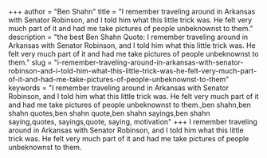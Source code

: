 +++
author = "Ben Shahn"
title = "I remember traveling around in Arkansas with Senator Robinson, and I told him what this little trick was. He felt very much part of it and had me take pictures of people unbeknownst to them."
description = "the best Ben Shahn Quote: I remember traveling around in Arkansas with Senator Robinson, and I told him what this little trick was. He felt very much part of it and had me take pictures of people unbeknownst to them."
slug = "i-remember-traveling-around-in-arkansas-with-senator-robinson-and-i-told-him-what-this-little-trick-was-he-felt-very-much-part-of-it-and-had-me-take-pictures-of-people-unbeknownst-to-them"
keywords = "I remember traveling around in Arkansas with Senator Robinson, and I told him what this little trick was. He felt very much part of it and had me take pictures of people unbeknownst to them.,ben shahn,ben shahn quotes,ben shahn quote,ben shahn sayings,ben shahn saying,quotes, sayings,quote, saying, motivation"
+++
I remember traveling around in Arkansas with Senator Robinson, and I told him what this little trick was. He felt very much part of it and had me take pictures of people unbeknownst to them.

